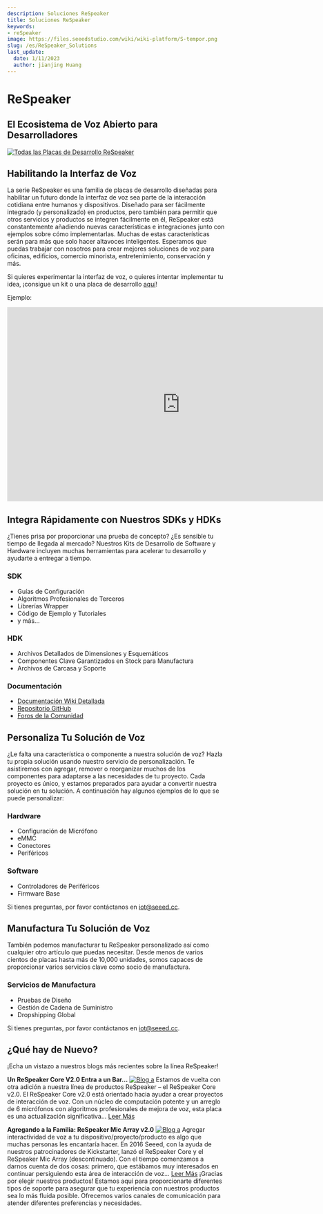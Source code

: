 ```yaml
---
description: Soluciones ReSpeaker
title: Soluciones ReSpeaker
keywords:
- reSpeaker
image: https://files.seeedstudio.com/wiki/wiki-platform/S-tempor.png
slug: /es/ReSpeaker_Solutions
last_update:
  date: 1/11/2023
  author: jianjing Huang
---
```


# **ReSpeaker**

## El Ecosistema de Voz Abierto para Desarrolladores

[![Todas las Placas de Desarrollo ReSpeaker](https://files.seeedstudio.com/wiki/ReSpeakerSolutions/img/FullReSpeakerLine.png)](https://www.seeedstudio.com/series/Respeaker-10.html)

## **Habilitando la Interfaz de Voz**

La serie ReSpeaker es una familia de placas de desarrollo diseñadas para habilitar un futuro donde la interfaz de voz sea parte de la interacción cotidiana entre humanos y dispositivos. Diseñado para ser fácilmente integrado (y personalizado) en productos, pero también para permitir que otros servicios y productos se integren fácilmente en él, ReSpeaker está constantemente añadiendo nuevas características e integraciones junto con ejemplos sobre cómo implementarlas. Muchas de estas características serán para más que solo hacer altavoces inteligentes. Esperamos que puedas trabajar con nosotros para crear mejores soluciones de voz para oficinas, edificios, comercio minorista, entretenimiento, conservación y más.

Si quieres experimentar la interfaz de voz, o quieres intentar implementar tu idea, ¡consigue un kit o una placa de desarrollo [aquí](https://www.seeedstudio.com/series/Respeaker-10.html)!

Ejemplo:
<iframe width="800" height="450" src="https://www.youtube.com/embed/tdIsCRXKoVI" frameborder="0" allow="autoplay; encrypted-media" allowfullscreen></iframe>

## **Integra Rápidamente con Nuestros SDKs y HDKs**

¿Tienes prisa por proporcionar una prueba de concepto? ¿Es sensible tu tiempo de llegada al mercado? Nuestros Kits de Desarrollo de Software y Hardware incluyen muchas herramientas para acelerar tu desarrollo y ayudarte a entregar a tiempo.

### **SDK**

- Guías de Configuración
- Algoritmos Profesionales de Terceros
- Librerías Wrapper
- Código de Ejemplo y Tutoriales
- y más...

### **HDK**

- Archivos Detallados de Dimensiones y Esquemáticos
- Componentes Clave Garantizados en Stock para Manufactura
- Archivos de Carcasa y Soporte

### **Documentación**

- [Documentación Wiki Detallada](https://wiki.seeedstudio.com/es/ReSpeaker/)
- [Repositorio GitHub](https://github.com/respeaker)
- [Foros de la Comunidad](https://forum.seeedstudio.com/)

## **Personaliza Tu Solución de Voz**

¿Le falta una característica o componente a nuestra solución de voz? Hazla tu propia solución usando nuestro servicio de personalización. Te asistiremos con agregar, remover o reorganizar muchos de los componentes para adaptarse a las necesidades de tu proyecto. Cada proyecto es único, y estamos preparados para ayudar a convertir nuestra solución en tu solución. A continuación hay algunos ejemplos de lo que se puede personalizar:

### **Hardware**

- Configuración de Micrófono
- eMMC
- Conectores
- Periféricos

### **Software**

- Controladores de Periféricos
- Firmware Base

Si tienes preguntas, por favor contáctanos en iot@seeed.cc.

## **Manufactura Tu Solución de Voz**

También podemos manufacturar tu ReSpeaker personalizado así como cualquier otro artículo que puedas necesitar. Desde menos de varios cientos de placas hasta más de 10,000 unidades, somos capaces de proporcionar varios servicios clave como socio de manufactura.

### **Servicios de Manufactura**

- Pruebas de Diseño
- Gestión de Cadena de Suministro
- Dropshipping Global

Si tienes preguntas, por favor contáctanos en iot@seeed.cc.

## **¿Qué hay de Nuevo?**

¡Echa un vistazo a nuestros blogs más recientes sobre la línea ReSpeaker!

**Un ReSpeaker Core V2.0 Entra a un Bar...**
[![Blog a](https://www.seeedstudio.com/blog/wp-content/uploads/2018/06/Banner-1030x466.jpg)](https://www.seeedstudio.com/blog/2018/06/22/a-respeaker-core-v2-0-walks-into-a-bar/)
Estamos de vuelta con otra adición a nuestra línea de productos ReSpeaker – el ReSpeaker Core v2.0. El ReSpeaker Core v2.0 está orientado hacia ayudar a crear proyectos de interacción de voz. Con un núcleo de computación potente y un arreglo de 6 micrófonos con algoritmos profesionales de mejora de voz, esta placa es una actualización significativa... [Leer Más](https://www.seeedstudio.com/blog/2018/06/22/a-respeaker-core-v2-0-walks-into-a-bar/)

**Agregando a la Familia: ReSpeaker Mic Array v2.0**
[![Blog a](https://www.seeedstudio.com/blog/wp-content/uploads/2018/05/playback.jpg)](https://www.seeedstudio.com/blog/2018/05/22/adding-to-the-family-respeaker-mic-array-v2-0/)
Agregar interactividad de voz a tu dispositivo/proyecto/producto es algo que muchas personas les encantaría hacer. En 2016 Seeed, con la ayuda de nuestros patrocinadores de Kickstarter, lanzó el ReSpeaker Core y el ReSpeaker Mic Array (descontinuado). Con el tiempo comenzamos a darnos cuenta de dos cosas: primero, que estábamos muy interesados en continuar persiguiendo esta área de interacción de voz... [Leer Más](https://www.seeedstudio.com/blog/2018/05/22/adding-to-the-family-respeaker-mic-array-v2-0/)
¡Gracias por elegir nuestros productos! Estamos aquí para proporcionarte diferentes tipos de soporte para asegurar que tu experiencia con nuestros productos sea lo más fluida posible. Ofrecemos varios canales de comunicación para atender diferentes preferencias y necesidades.

<div class="button_tech_support_container">
<a href="https://forum.seeedstudio.com/" class="button_forum"></a> 
<a href="https://www.seeedstudio.com/contacts" class="button_email"></a>
</div>

<div class="button_tech_support_container">
<a href="https://discord.gg/eWkprNDMU7" class="button_discord"></a> 
<a href="https://github.com/Seeed-Studio/wiki-documents/discussions/69" class="button_discussion"></a>
</div>